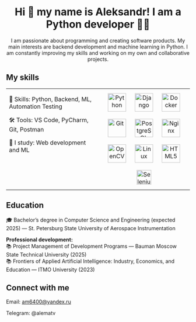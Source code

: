 # <div align="center">Hi 👋 my name is Aleksandr! I am a Python developer 👨‍💻</div>  
  
<ins><div align="center">I am passionate about programming and creating software products. My main interests are backend development and machine learning in Python. I am constantly improving my skills and working on my own and collaborative projects.</div></ins>

## My skills
<table><tr><td valign="top" width="50%">

💪 Skills: Python, Backend, ML, Automation Testing
  
🛠 Tools: VS Code, PyCharm, Git, Postman

📖 I study: Web development and ML

</td><td valign="top" width="50%">

<div align="center">  
<a href="https://www.python.org/" target="_blank"><img style="margin: 10px" src="https://profilinator.rishav.dev/skills-assets/python-original.svg" alt="Python" height="50" /></a>  
<a href="https://www.djangoproject.com/" target="_blank"><img style="margin: 10px" src="https://profilinator.rishav.dev/skills-assets/django-original.svg" alt="Django" height="50" /></a>  
<a href="https://www.docker.com/" target="_blank"><img style="margin: 10px" src="https://profilinator.rishav.dev/skills-assets/docker-original-wordmark.svg" alt="Docker" height="50" /></a>  
<a href="https://github.com/" target="_blank"><img style="margin: 10px" src="https://profilinator.rishav.dev/skills-assets/git-scm-icon.svg" alt="Git" height="50" /></a>  
<a href="https://www.postgresql.org/" target="_blank"><img style="margin: 10px" src="https://profilinator.rishav.dev/skills-assets/postgresql-original-wordmark.svg" alt="PostgreSQL" height="50" /></a>  
<a href="https://www.nginx.com/" target="_blank"><img style="margin: 10px" src="https://profilinator.rishav.dev/skills-assets/nginx-original.svg" alt="Nginx" height="50" /></a>  
<a href="https://opencv.org/" target="_blank"><img style="margin: 10px" src="https://profilinator.rishav.dev/skills-assets/opencv-icon.svg" alt="OpenCV" height="50" /></a>  
<a href="https://www.linux.org/" target="_blank"><img style="margin: 10px" src="https://profilinator.rishav.dev/skills-assets/linux-original.svg" alt="Linux" height="50" /></a>  
<a href="https://en.wikipedia.org/wiki/HTML5" target="_blank"><img style="margin: 10px" src="https://profilinator.rishav.dev/skills-assets/html5-original-wordmark.svg" alt="HTML5" height="50" /></a>
<a href="https://www.selenium.dev/" target="_blank">
  <img style="margin: 10px" src="https://upload.wikimedia.org/wikipedia/commons/d/d5/Selenium_Logo.png" alt="Selenium" height="40" />
</a>

</div>

</td></tr></table>  

## Education
🎓 Bachelor’s degree in Computer Science and Engineering (expected 2025) — St. Petersburg State University of Aerospace Instrumentation 

**Professional development:**  
📚  Project Management of Development Programs — Bauman Moscow State Technical University (2025)  
📚  Frontiers of Applied Artificial Intelligence: Industry, Economics, and Education — ITMO University (2023)

## Connect with me  
Email: am6400@yandex.ru

Telegram: @alematv
